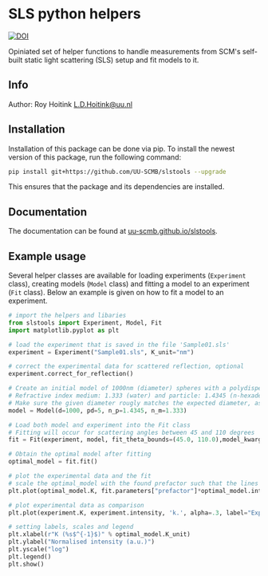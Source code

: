 # SLS python helpers
[![DOI](https://zenodo.org/badge/DOI/10.5281/zenodo.10277419.svg)](https://doi.org/10.5281/zenodo.10277419)

Opiniated set of helper functions to handle measurements from SCM's self-built static light scattering (SLS) setup and fit models to it.

## Info

Author: Roy Hoitink <L.D.Hoitink@uu.nl>

## Installation

Installation of this package can be done via pip. 
To install the newest version of this package, run the following command:

```bash
pip install git+https://github.com/UU-SCMB/slstools --upgrade
```

This ensures that the package and its dependencies are installed.

## Documentation

The documentation can be found at [uu-scmb.github.io/slstools](https://uu-scmb.github.io/slstools).

## Example usage

Several helper classes are available for loading experiments (`Experiment` class), creating models (`Model` class) and fitting a model to an experiment (`Fit` class). 
Below an example is given on how to fit a model to an experiment.

```python
# import the helpers and libaries
from slstools import Experiment, Model, Fit
import matplotlib.pyplot as plt

# load the experiment that is saved in the file 'Sample01.sls'
experiment = Experiment("Sample01.sls", K_unit="nm")

# correct the experimental data for scattered reflection, optional
experiment.correct_for_reflection()

# Create an initial model of 1000nm (diameter) spheres with a polydispersity of 5%
# Refractive index medium: 1.333 (water) and particle: 1.4345 (n-hexadecane)
# Make sure the given diameter rougly matches the expected diameter, as this will improve the fitting (and its speed)
model = Model(d=1000, pd=5, n_p=1.4345, n_m=1.333)

# Load both model and experiment into the Fit class
# Fitting will occur for scattering angles between 45 and 110 degrees
fit = Fit(experiment, model, fit_theta_bounds=(45.0, 110.0),model_kwargs=dict(K_unit=experiment.K_unit))

# Obtain the optimal model after fitting
optimal_model = fit.fit()

# plot the experimental data and the fit
# scale the optimal_model with the found prefactor such that the lines overlap
plt.plot(optimal_model.K, fit.parameters["prefactor"]*optimal_model.intensity, label=f"Fit: d={optimal_model.diameter:.0f}nm ({optimal_model.polydispersity:.0f}%)")

# plot experimental data as comparison
plt.plot(experiment.K, experiment.intensity, 'k.', alpha=.3, label="Experimental data")

# setting labels, scales and legend
plt.xlabel(r"K (%s$^{-1}$)" % optimal_model.K_unit)
plt.ylabel("Normalised intensity (a.u.)")
plt.yscale("log")
plt.legend()
plt.show()
```
